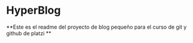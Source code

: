 # HyperBlog
**Este es el readme del proyecto de blog pequeño para el curso de git y github de platzi **
